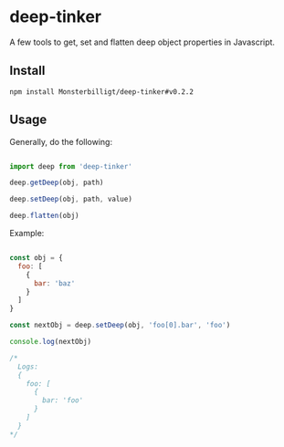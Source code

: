 # deep-tinker
A few tools to get, set and flatten deep object properties in Javascript.

## Install

`npm install Monsterbilligt/deep-tinker#v0.2.2`

## Usage

Generally, do the following:

```js

import deep from 'deep-tinker'

deep.getDeep(obj, path)

deep.setDeep(obj, path, value)

deep.flatten(obj)

```

Example:

```js

const obj = {
  foo: [
    {
      bar: 'baz'
    }
  ]
}

const nextObj = deep.setDeep(obj, 'foo[0].bar', 'foo')

console.log(nextObj)

/*
  Logs:
  {
    foo: [
      {
        bar: 'foo'
      }
    ]
  }
*/

```
